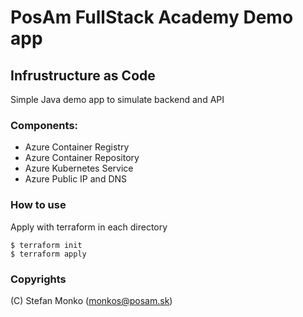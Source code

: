 # PosAm FullStack Academy Demo app

## Infrustructure as Code

Simple Java demo app to simulate backend and API

### Components:
- Azure Container Registry
- Azure Container Repository
- Azure Kubernetes Service
- Azure Public IP and DNS


### How to use

Apply with terraform in each directory
```
$ terraform init
$ terraform apply
```

### Copyrights
(C) Stefan Monko (monkos@posam.sk)